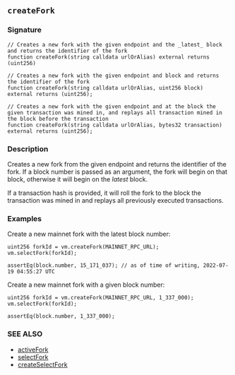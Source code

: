 ## `createFork`

### Signature

```solidity
// Creates a new fork with the given endpoint and the _latest_ block and returns the identifier of the fork
function createFork(string calldata urlOrAlias) external returns (uint256)
```

```solidity
// Creates a new fork with the given endpoint and block and returns the identifier of the fork
function createFork(string calldata urlOrAlias, uint256 block) external returns (uint256);
```

```solidity
// Creates a new fork with the given endpoint and at the block the given transaction was mined in, and replays all transaction mined in the block before the transaction
function createFork(string calldata urlOrAlias, bytes32 transaction) external returns (uint256);
```

### Description

Creates a new fork from the given endpoint and returns the identifier of the fork. If a block number is passed as an argument, the fork will begin on that block, otherwise it will begin on the _latest_ block.

If a transaction hash is provided, it will roll the fork to the block the transaction was mined in and replays all previously executed transactions.

### Examples

Create a new mainnet fork with the latest block number:

```solidity
uint256 forkId = vm.createFork(MAINNET_RPC_URL);
vm.selectFork(forkId);

assertEq(block.number, 15_171_037); // as of time of writing, 2022-07-19 04:55:27 UTC
```

Create a new mainnet fork with a given block number:

```solidity
uint256 forkId = vm.createFork(MAINNET_RPC_URL, 1_337_000);
vm.selectFork(forkId);

assertEq(block.number, 1_337_000);
```

### SEE ALSO

- [activeFork](./active-fork.md)
- [selectFork](./select-fork.md)
- [createSelectFork](./create-select-fork.md)
